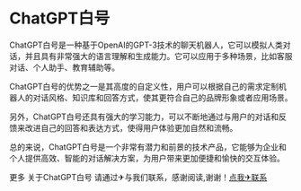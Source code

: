 # ChatGPT白号

ChatGPT白号是一种基于OpenAI的GPT-3技术的聊天机器人，它可以模拟人类对话，并且具有非常强大的语言理解和生成能力。它可以应用于多种场景，比如客服对话、个人助手、教育辅助等。

ChatGPT白号的优势之一是其高度的自定义性，用户可以根据自己的需求定制机器人的对话风格、知识库和回答方式，使其更符合自己的品牌形象或者应用场景。

另外，ChatGPT白号还具有强大的学习能力，可以不断地通过与用户的对话和反馈来改进自己的回答和表达方式，使得用户体验更加自然和流畅。

总的来说，ChatGPT白号是一个非常有潜力和前景的技术产品，它能够为企业和个人提供高效、智能的对话解决方案，为用户带来更加便捷和愉快的交互体验。

更多 关于ChatGPT白号 请通过✈与我们联系，感谢阅读,谢谢！[点我✈联系](https://gg.k02.cc)